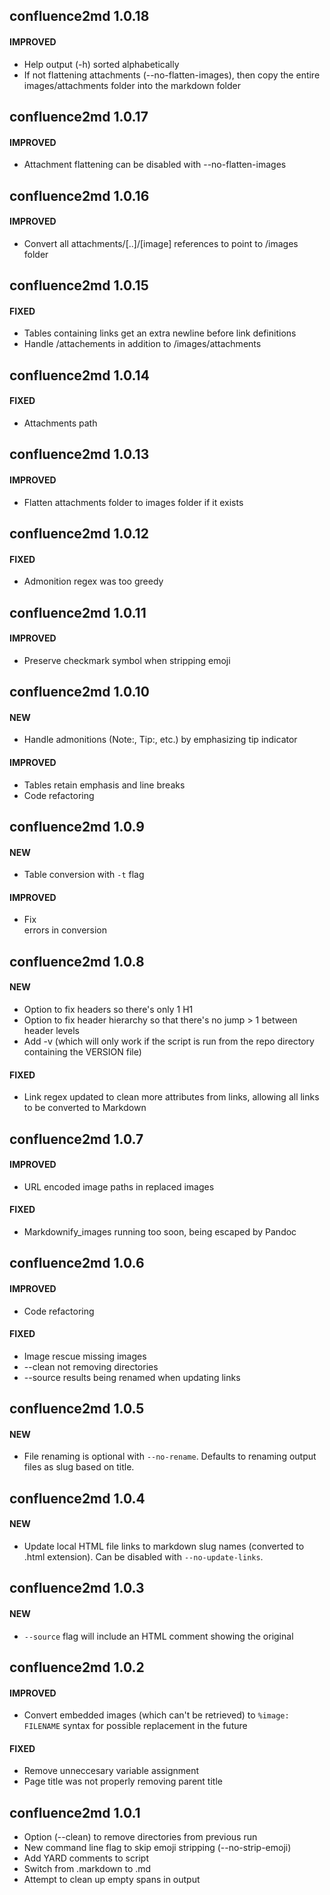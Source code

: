confluence2md 1.0.18
-------------------------

#### IMPROVED

- Help output (-h) sorted alphabetically
- If not flattening attachments (--no-flatten-images), then copy the entire images/attachments folder into the markdown folder

confluence2md 1.0.17
-------------------------

#### IMPROVED

- Attachment flattening can be disabled with --no-flatten-images

confluence2md 1.0.16
-------------------------

#### IMPROVED

- Convert all attachments/[..]/[image] references to point to /images folder

confluence2md 1.0.15
-------------------------

#### FIXED

- Tables containing links get an extra newline before link definitions
- Handle /attachements in addition to /images/attachments

confluence2md 1.0.14
-------------------------

#### FIXED

- Attachments path

confluence2md 1.0.13
-------------------------

#### IMPROVED

- Flatten attachments folder to images folder if it exists

confluence2md 1.0.12
-------------------------

#### FIXED

- Admonition regex was too greedy

confluence2md 1.0.11
-------------------------

#### IMPROVED

- Preserve checkmark symbol when stripping emoji

confluence2md 1.0.10
-------------------------

#### NEW

- Handle admonitions (Note:, Tip:, etc.) by emphasizing tip indicator

#### IMPROVED

- Tables retain emphasis and line breaks
- Code refactoring

confluence2md 1.0.9
-------------------------

#### NEW

- Table conversion with `-t` flag

#### IMPROVED

- Fix <br></strong> errors in conversion

confluence2md 1.0.8
-------------------------

#### NEW

- Option to fix headers so there's only 1 H1
- Option to fix header hierarchy so that there's no jump > 1 between header levels
- Add -v (which will only work if the script is run from the repo directory containing the VERSION file)

#### FIXED

- Link regex updated to clean more attributes from links, allowing all links to be converted to Markdown

confluence2md 1.0.7
-------------------------

#### IMPROVED

- URL encoded image paths in replaced images

#### FIXED

- Markdownify_images running too soon, being escaped by Pandoc

confluence2md 1.0.6
-------------------------

#### IMPROVED

- Code refactoring

#### FIXED

- Image rescue missing images
- --clean not removing directories
- --source results being renamed when updating links

confluence2md 1.0.5
-------------------------

#### NEW

- File renaming is optional with `--no-rename`. Defaults to renaming output files as slug based on title.

confluence2md 1.0.4
------------------------

#### NEW

- Update local HTML file links to markdown slug names (converted to .html extension). Can be disabled with `--no-update-links`.

confluence2md 1.0.3
-------------------------

#### NEW

- `--source` flag will include an HTML comment showing the original

confluence2md 1.0.2
-------------------------

#### IMPROVED

- Convert embedded images (which can't be retrieved) to `%image: FILENAME` syntax for possible replacement in the future

#### FIXED

- Remove unneccesary variable assignment
- Page title was not properly removing parent title

confluence2md 1.0.1
-------------------------

- Option (--clean) to remove directories from previous run
- New command line flag to skip emoji stripping (--no-strip-emoji)
- Add YARD comments to script
- Switch from .markdown to .md
- Attempt to clean up empty spans in output


